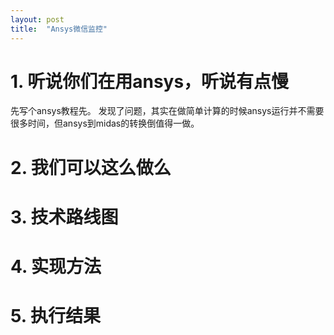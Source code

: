 ```yaml
---
layout: post
title:  "Ansys微信监控"
---
```


# 1. 听说你们在用ansys，听说有点慢

先写个ansys教程先。
发现了问题，其实在做简单计算的时候ansys运行并不需要很多时间，但ansys到midas的转换倒值得一做。

# 2. 我们可以这么做么

# 3. 技术路线图

# 4. 实现方法

# 5. 执行结果